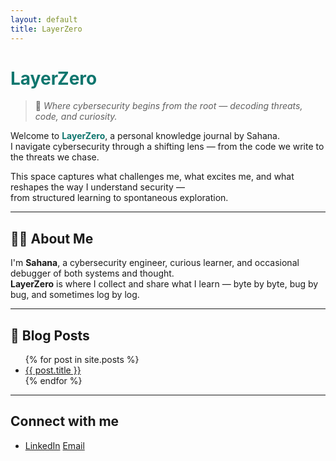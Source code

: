 ```yaml
---
layout: default
title: LayerZero
---
```


<h1><span style="color:#0f766e;">LayerZero</span></h1>

> 🧠 *Where cybersecurity begins from the root — decoding threats, code, and curiosity.*

Welcome to <span style="color:#0f766e; font-weight:bold;">LayerZero</span>, a personal knowledge journal by Sahana.  
I navigate cybersecurity through a shifting lens — from the code we write to the threats we chase.

This space captures what challenges me, what excites me, and what reshapes the way I understand security —  
from structured learning to spontaneous exploration.

---

## 👩‍💻 About Me

I'm **Sahana**, a cybersecurity engineer, curious learner, and occasional debugger of both systems and thought.  
**LayerZero** is where I collect and share what I learn — byte by byte, bug by bug, and sometimes log by log.

---

## 📝 Blog Posts

<ul>
  {% for post in site.posts %}
    <li><a href="{{ site.baseurl }}{{ post.url }}">{{ post.title }}</a></li>
  {% endfor %}
</ul>

---

##   Connect with me

- [LinkedIn](https://www.linkedin.com/in/sahananmurthy/)  [Email](mailto:sahanamurthy2010@gmail.com)
  
